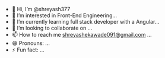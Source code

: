 - 👋 Hi, I’m @shreyash377
- 👀 I’m interested in Front-End Engineering...
- 🌱 I’m currently learning full stack developer with a Angular...
- 💞️ I’m looking to collaborate on ...
- 📫 How to reach me shreyashekawade091@gmail.com ...
- 😄 Pronouns: ...
- ⚡ Fun fact: ...

<!---
shreyash377/shreyash377 is a ✨ special ✨ repository because its `README.md` (this file) appears on your GitHub profile.
You can click the Preview link to take a look at your changes.
--->
